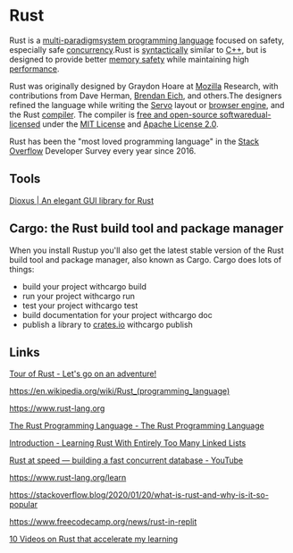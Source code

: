 # Rust

Rust is a [multi-paradigm](https://en.wikipedia.org/wiki/Multi-paradigm_programming_language)[system programming language](https://en.wikipedia.org/wiki/System_programming_language) focused on safety, especially safe [concurrency](https://en.wikipedia.org/wiki/Concurrency_(computer_science)).Rust is [syntactically](https://en.wikipedia.org/wiki/Syntax_(programming_languages)) similar to [C++](https://en.wikipedia.org/wiki/C%2B%2B), but is designed to provide better [memory safety](https://en.wikipedia.org/wiki/Memory_safety) while maintaining high [performance](https://en.wikipedia.org/wiki/Performance_(Computer)).

Rust was originally designed by Graydon Hoare at [Mozilla](https://en.wikipedia.org/wiki/Mozilla) Research, with contributions from Dave Herman, [Brendan Eich](https://en.wikipedia.org/wiki/Brendan_Eich), and others.The designers refined the language while writing the [Servo](https://en.wikipedia.org/wiki/Servo_(layout_engine)) layout or [browser engine](https://en.wikipedia.org/wiki/Browser_engine), and the Rust [compiler](https://en.wikipedia.org/wiki/Compiler). The compiler is [free and open-source software](https://en.wikipedia.org/wiki/Free_and_open-source_software)[dual-licensed](https://en.wikipedia.org/wiki/Multi-licensing) under the [MIT License](https://en.wikipedia.org/wiki/MIT_License) and [Apache License 2.0](https://en.wikipedia.org/wiki/Apache_License_2.0).

Rust has been the "most loved programming language" in the [Stack Overflow](https://en.wikipedia.org/wiki/Stack_Overflow) Developer Survey every year since 2016.

## Tools

[Dioxus | An elegant GUI library for Rust](https://dioxuslabs.com/)

## Cargo: the Rust build tool and package manager

When you install Rustup you'll also get the latest stable version of the Rust build tool and package manager, also known as Cargo. Cargo does lots of things:

- build your project withcargo build
- run your project withcargo run
- test your project withcargo test
- build documentation for your project withcargo doc
- publish a library to [crates.io](https://crates.io/) withcargo publish

## Links

[Tour of Rust - Let's go on an adventure!](https://tourofrust.com/)

<https://en.wikipedia.org/wiki/Rust_(programming_language)>

<https://www.rust-lang.org>

[The Rust Programming Language - The Rust Programming Language](https://doc.rust-lang.org/book/)

[Introduction - Learning Rust With Entirely Too Many Linked Lists](https://rust-unofficial.github.io/too-many-lists/)

[Rust at speed — building a fast concurrent database - YouTube](https://www.youtube.com/watch?v=s19G6n0UjsM&ab_channel=JonGjengset)

<https://www.rust-lang.org/learn>

<https://stackoverflow.blog/2020/01/20/what-is-rust-and-why-is-it-so-popular>

<https://www.freecodecamp.org/news/rust-in-replit>

[10 Videos on Rust that accelerate my learning](https://www.linkedin.com/pulse/10-videos-rust-accelerate-my-learning-chun-yin-vincent-lau/)
